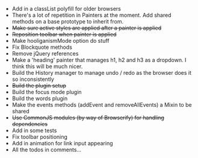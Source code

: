 * Add in a classList polyfill for older browsers
* There's a lot of repetition in Painters at the moment. Add shared methods on a base prototype to inherit from.
* ~~Make sure active styles are applied after a painter is applied~~
* ~~Reposition toolbar when painter is applied~~
* Make hooliganismMode option do stuff
* Fix Blockquote methods
* Remove jQuery references
* Make a 'heading' painter that manages h1, h2 and h3 as a dropdown. I think this will be much nicer. 
* Build the History manager to manage undo / redo as the browser does it so inconsistently
* ~~Build the plugin setup~~
* Build the focus mode plugin
* Build the words plugin
* Make the events methods (addEvent and removeAllEvents) a Mixin to be shared
* ~~Use CommonJS modules (by way of Browserify) for handling dependencies~~
* Add in some tests
* Fix toolbar positioning
* Add in animation for link input appearing
* All the todos in comments...